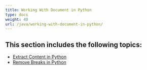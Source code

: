 ```yaml
---
title: Working With Document in Python
type: docs
weight: 40
url: /java/working-with-document-in-python/
---
```


## This section includes the following topics: 

- [Extract Content in Python](https://docs.aspose.com/words/java/extract-content-in-python/)
- [Remove Breaks in Python](https://docs.aspose.com/words/java/remove-breaks-in-python/)

